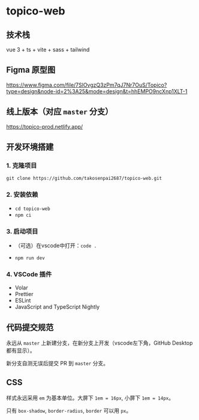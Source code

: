 # topico-web

## 技术栈

vue 3 + ts + vite + sass + tailwind

## Figma 原型图

https://www.figma.com/file/7SlOvgzQ3zPm7qJ7Nr7OuS/Topico?type=design&node-id=2%3A25&mode=design&t=hhEMPO9ncXnp1XLT-1

## 线上版本（对应 `master` 分支）

https://topico-prod.netlify.app/

## 开发环境搭建

### 1. 克隆项目

`git clone https://github.com/takosenpai2687/topico-web.git`

### 2. 安装依赖

-   `cd topico-web`
-   `npm ci`

### 3. 启动项目

-   （可选）在vscode中打开：`code .`

-   `npm run dev`

### 4. VSCode 插件

-   Volar
-   Prettier
-   ESLint
-   JavaScript and TypeScript Nightly

## 代码提交规范

永远从 `master` 上新建分支，在新分支上开发（vscode左下角，GitHub Desktop都有显示）。

新分支自测无误后提交 PR 到 `master` 分支。

## CSS

样式永远采用 `em` 为基本单位。大屏下 `1em = 16px`, 小屏下 `1em = 14px`。

只有 `box-shadow`, `border-radius`, `border` 可以用 `px`。
